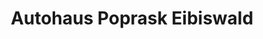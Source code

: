 ---
title: "Autohaus Poprask Eibiswald"
url: /eibiswald/autohaus-poprask-eibiswald/
shop: Autohaus
---